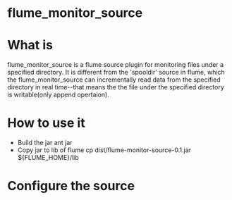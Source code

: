 flume_monitor_source
====================
# What is 
flume_monitor_source is a flume source plugin for monitoring files under a specified directory. It is different from the 'spooldir' source in flume, which the flume_monitor_source can incrementally read data from the specified directory in real time--that means the the file under the specified directory is writable(only append opertaion).
# How to use it
* Build the jar
   ant jar
* Copy jar to lib of flume
   cp dist/flume-monitor-source-0.1.jar ${FLUME_HOME}/lib
# Configure the source
  

